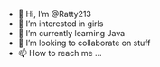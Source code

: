 - 👋 Hi, I’m @Ratty213
- 👀 I’m interested in girls
- 🌱 I’m currently learning Java
- 💞️ I’m looking to collaborate on stuff
- 📫 How to reach me ...

<!---
Ratty213/Ratty213 is a ✨ special ✨ repository because its `README.md` (this file) appears on your GitHub profile.
You can click the Preview link to take a look at your changes.
--->
